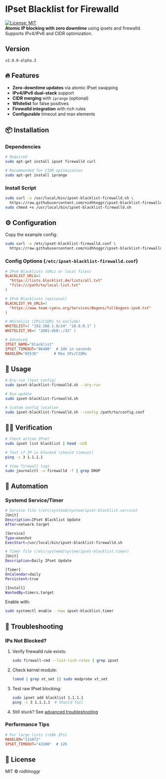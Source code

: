 # IPset Blacklist for Firewalld

[![License: MIT](https://img.shields.io/badge/License-MIT-yellow.svg)](https://opensource.org/licenses/MIT)  
**Atomic IP blocking with zero downtime** using ipsets and firewalld. Supports IPv4/IPv6 and CIDR optimization.

## Version
```
v2.0.0-alpha.3
```

## 🔥 Features
- **Zero-downtime updates** via atomic IPset swapping
- **IPv4/IPv6 dual-stack** support
- **CIDR merging** with `iprange` (optional)
- **Whitelist** for false positives
- **Firewalld integration** with rich rules
- **Configurable** timeout and max elements

## 📦 Installation

### Dependencies
```bash
# Required
sudo apt-get install ipset firewalld curl

# Recommended for CIDR optimization
sudo apt-get install iprange
```

### Install Script
```bash
sudo curl -o /usr/local/bin/ipset-blacklist-firewalld.sh \
  https://raw.githubusercontent.com/nidhhoggr/ipset-blacklist-firewalld/develop/ipset-blacklist-firewalld.sh
sudo chmod +x /usr/local/bin/ipset-blacklist-firewalld.sh
```

## ⚙️ Configuration
Copy the example config:
```bash
sudo curl -o /etc/ipset-blacklist-firewalld.conf \
  https://raw.githubusercontent.com/nidhhoggr/ipset-blacklist-firewalld/develop/ipset-blacklist-firewalld.conf
```

### Config Options (`/etc/ipset-blacklist-firewalld.conf`)
```ini
# IPv4 Blacklists (URLs or local files)
BLACKLIST_URLS=(
  "https://lists.blocklist.de/lists/all.txt"
  "file:///path/to/local-list.txt"
)

# IPv6 Blacklists (optional)
BLACKLIST_V6_URLS=(
  "https://www.team-cymru.org/Services/Bogons/fullbogons-ipv6.txt"
)

# Whitelist (IPs/CIDRs to exclude)
WHITELIST=( "192.168.1.0/24" "10.0.0.1" )
WHITELIST_V6=( "2001:db8::/32" )

# Advanced
IPSET_NAME="blacklist"
IPSET_TIMEOUT="86400"  # 24h in seconds
MAXELEM="65536"       # Max IPs/CIDRs
```

## 🚀 Usage
```bash
# Dry-run (test config)
sudo ipset-blacklist-firewalld.sh --dry-run

# Run update
sudo ipset-blacklist-firewalld.sh

# Custom config location
sudo ipset-blacklist-firewalld.sh --config /path/to/config.conf
```

## 🕵️‍♂️ Verification
```bash
# Check active IPset
sudo ipset list blacklist | head -n20

# Test if IP is blocked (should timeout)
ping -c 3 1.1.1.1

# View firewall logs
sudo journalctl -u firewalld -f | grep DROP
```

## 🔄 Automation
### Systemd Service/Timer
```bash
# Service file (/etc/systemd/system/ipset-blacklist.service)
[Unit]
Description=IPset Blacklist Update
After=network.target

[Service]
Type=oneshot
ExecStart=/usr/local/bin/ipset-blacklist-firewalld.sh

# Timer file (/etc/systemd/system/ipset-blacklist.timer)
[Unit]
Description=Daily IPset Update

[Timer]
OnCalendar=daily
Persistent=true

[Install]
WantedBy=timers.target
```

Enable with:
```bash
sudo systemctl enable --now ipset-blacklist.timer
```

## 🐛 Troubleshooting
### IPs Not Blocked?
1. Verify firewalld rule exists:
   ```bash
   sudo firewall-cmd --list-rich-rules | grep ipset
   ```
2. Check kernel module:
   ```bash
   lsmod | grep xt_set || sudo modprobe xt_set
   ```
3. Test raw IPset blocking:
   ```bash
   sudo ipset add blacklist 1.1.1.1
   ping -c 3 1.1.1.1  # Should fail
   ```

4. Still stuck? See [advanced troubleshooting](https://github.com/nidhhoggr/ipset-blacklist-firewalld/blob/develop/troubleshooting.md)

### Performance Tips
```ini
# For large lists (>50k IPs)
MAXELEM="131072"
IPSET_TIMEOUT="43200"  # 12h
```

## 📜 License
MIT © nidhhoggr
